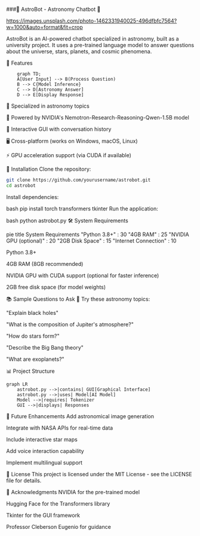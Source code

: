 ###🌌 AstroBot - Astronomy Chatbot 🤖

https://images.unsplash.com/photo-1462331940025-496dfbfc7564?w=1000&auto=format&fit=crop

AstroBot is an AI-powered chatbot specialized in astronomy, built as a university project. It uses a pre-trained language model to answer questions about the universe, stars, planets, and cosmic phenomena.

🚀 Features
```mermaid 
    graph TD;
    A[User Input] --> B(Process Question)
    B --> C{Model Inference}
    C --> D[Astronomy Answer]
    D --> E[Display Response]
```
🌠 Specialized in astronomy topics

🧠 Powered by NVIDIA's Nemotron-Research-Reasoning-Qwen-1.5B model

💬 Interactive GUI with conversation history

🖥️ Cross-platform (works on Windows, macOS, Linux)

⚡ GPU acceleration support (via CUDA if available)

🔧 Installation
Clone the repository:

```bash
git clone https://github.com/yourusername/astrobot.git
cd astrobot
```
Install dependencies:

bash
pip install torch transformers tkinter
Run the application:

bash
python astrobot.py
🛠️ System Requirements

pie
    title System Requirements
    "Python 3.8+" : 30
    "4GB RAM" : 25
    "NVIDIA GPU (optional)" : 20
    "2GB Disk Space" : 15
    "Internet Connection" : 10

Python 3.8+

4GB RAM (8GB recommended)

NVIDIA GPU with CUDA support (optional for faster inference)

2GB free disk space (for model weights)

📚 Sample Questions to Ask
🔭 Try these astronomy topics:

"Explain black holes"

"What is the composition of Jupiter's atmosphere?"

"How do stars form?"

"Describe the Big Bang theory"

"What are exoplanets?"

📊 Project Structure
```mermaid
graph LR
    astrobot.py -->|contains| GUI[Graphical Interface]
    astrobot.py -->|uses| Model[AI Model]
    Model -->|requires| Tokenizer
    GUI -->|displays| Responses
```
🌟 Future Enhancements
Add astronomical image generation

Integrate with NASA APIs for real-time data

Include interactive star maps

Add voice interaction capability

Implement multilingual support

📜 License
This project is licensed under the MIT License - see the LICENSE file for details.

🙏 Acknowledgments
NVIDIA for the pre-trained model

Hugging Face for the Transformers library

Tkinter for the GUI framework

Professor Cleberson Eugenio for guidance

